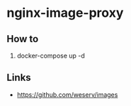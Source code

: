 # nginx-image-proxy

## How to
1. docker-compose up -d

## Links
- https://github.com/weserv/images
